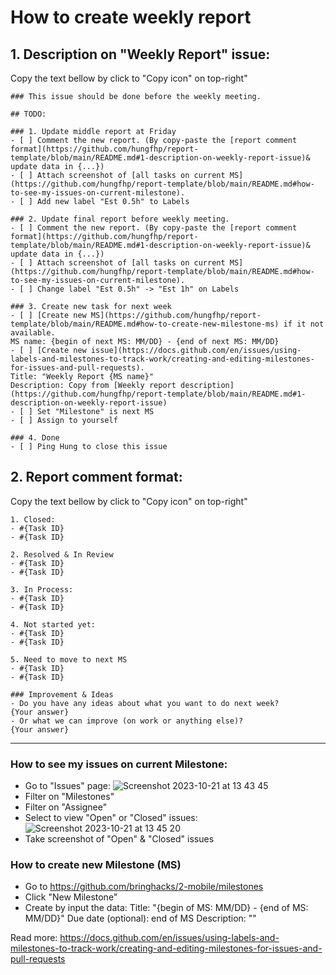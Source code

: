 # How to create weekly report

## 1. Description on "Weekly Report" issue: 
Copy the text bellow by click to "Copy icon" on top-right"
```
### This issue should be done before the weekly meeting.

## TODO: 

### 1. Update middle report at Friday
- [ ] Comment the new report. (By copy-paste the [report comment format](https://github.com/hungfhp/report-template/blob/main/README.md#1-description-on-weekly-report-issue)& update data in {...})
- [ ] Attach screenshot of [all tasks on current MS](https://github.com/hungfhp/report-template/blob/main/README.md#how-to-see-my-issues-on-current-milestone). 
- [ ] Add new label "Est 0.5h" to Labels

### 2. Update final report before weekly meeting.
- [ ] Comment the new report. (By copy-paste the [report comment format](https://github.com/hungfhp/report-template/blob/main/README.md#1-description-on-weekly-report-issue)& update data in {...})
- [ ] Attach screenshot of [all tasks on current MS](https://github.com/hungfhp/report-template/blob/main/README.md#how-to-see-my-issues-on-current-milestone). 
- [ ] Change label "Est 0.5h" -> "Est 1h" on Labels

### 3. Create new task for next week
- [ ] [Create new MS](https://github.com/hungfhp/report-template/blob/main/README.md#how-to-create-new-milestone-ms) if it not available.
MS name: {begin of next MS: MM/DD} - {end of next MS: MM/DD}
- [ ] [Create new issue](https://docs.github.com/en/issues/using-labels-and-milestones-to-track-work/creating-and-editing-milestones-for-issues-and-pull-requests).
Title: "Weekly Report {MS name}"
Description: Copy from [Weekly report description](https://github.com/hungfhp/report-template/blob/main/README.md#1-description-on-weekly-report-issue)
- [ ] Set "Milestone" is next MS
- [ ] Assign to yourself

### 4. Done
- [ ] Ping Hung to close this issue
```

## 2. Report comment format: 
Copy the text bellow by click to "Copy icon" on top-right"

```
1. Closed:
- #{Task ID}
- #{Task ID}

2. Resolved & In Review
- #{Task ID}
- #{Task ID}

3. In Process:
- #{Task ID}
- #{Task ID}

4. Not started yet:
- #{Task ID}
- #{Task ID}

5. Need to move to next MS
- #{Task ID}
- #{Task ID}

### Improvement & Ideas
- Do you have any ideas about what you want to do next week? 
{Your answer}
- Or what we can improve (on work or anything else)?
{Your answer}
```

----------

### How to see my issues on current Milestone: 
- Go to "Issues" page:
![Screenshot 2023-10-21 at 13 43 45](https://github.com/hungfhp/report-template/assets/18446429/8f5584ab-3a7f-431d-a2c9-e7107035e79a)
- Filter on "Milestones"
- Filter on "Assignee"
- Select to view "Open" or "Closed" issues:
![Screenshot 2023-10-21 at 13 45 20](https://github.com/hungfhp/report-template/assets/18446429/02effbec-26d0-4fcf-aee0-522b30d649b5)
- Take screenshot of "Open" & "Closed" issues

### How to create new Milestone (MS)
- Go to https://github.com/bringhacks/2-mobile/milestones
- Click "New Milestone"
- Create by input the data: 
Title: "{begin of MS: MM/DD} - {end of MS: MM/DD}"
Due date (optional): end of MS
Description: ""

Read more: https://docs.github.com/en/issues/using-labels-and-milestones-to-track-work/creating-and-editing-milestones-for-issues-and-pull-requests


